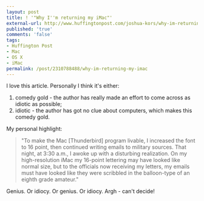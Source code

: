 ```yaml
---
layout: post
title: ! '"Why I''m returning my iMac"'
external-url: http://www.huffingtonpost.com/joshua-kors/why-im-returning-my-imac_b_796104.html
published: 'true'
comments: 'false'
tags:
- Huffington Post
- Mac
- OS X
- iMac
permalink: /post/2310788488/why-im-returning-my-imac
---
```


I love this article. Personally I think it's either:

1. comedy gold - the author has really made an effort to come across as idiotic as possible;
2. idiotic - the author has got no clue about computers, which makes this comedy gold.

My personal highlight:

>  "To make the Mac [Thunderbird] program livable, I increased the font to 16 point, then continued writing emails to military sources. That night, at 3:30 a.m., I awoke up with a disturbing realization. On my high-resolution iMac my 16-point lettering may have looked like normal size, but to the officials now receiving my letters, my emails must have looked like they were scribbled in the balloon-type of an eighth grade amateur."

Genius. Or idiocy. Or genius. Or idiocy. Argh - can't decide!
